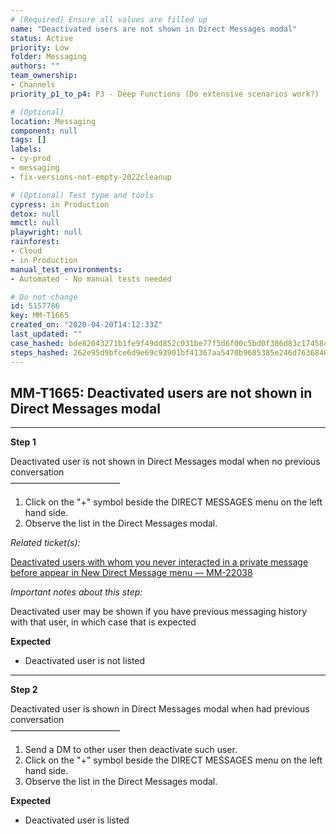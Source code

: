 ```yaml
---
# (Required) Ensure all values are filled up
name: "Deactivated users are not shown in Direct Messages modal"
status: Active
priority: Low
folder: Messaging
authors: ""
team_ownership: 
- Channels
priority_p1_to_p4: P3 - Deep Functions (Do extensive scenarios work?)

# (Optional)
location: Messaging
component: null
tags: []
labels: 
- cy-prod
- messaging
- fix-versions-not-empty-2022cleanup

# (Optional) Test type and tools
cypress: in Production
detox: null
mmctl: null
playwright: null
rainforest: 
- Cloud
- in Production
manual_test_environments: 
- Automated - No manual tests needed

# Do not change
id: 5157786
key: MM-T1665
created_on: "2020-04-20T14:12:33Z"
last_updated: ""
case_hashed: bde82043271b1fe9f49dd852c031be77f5d6f00c5bd0f386d83c174584606f8bd5a0019956249fa4d491a485cce77582
steps_hashed: 262e95d9bfce6d9e69c93901bf41367aa5470b9685385e246d7636840506787ad5f6be355847d522b26cbf3f370f4897
---
```


<!-- (Auto-generated) Based on frontmatter's "key" and "name" -->

## MM-T1665: Deactivated users are not shown in Direct Messages modal

---

**Step 1**

Deactivated user is not shown in Direct Messages modal when no previous conversation\
–––––––––––––––––––––––––

1. Click on the "+" symbol beside the DIRECT MESSAGES menu on the left hand side.
2. Observe the list in the Direct Messages modal.

_Related ticket(s):_

[Deactivated users with whom you never interacted in a private message before appear in New Direct Message menu — MM-22038](https://mattermost.atlassian.net/browse/MM-22038)

_Important notes about this step:_

Deactivated user may be shown if you have previous messaging history with that user, in which case that is expected

**Expected**

- Deactivated user is not listed

---

**Step 2**

Deactivated user is shown in Direct Messages modal when had previous conversation\
–––––––––––––––––––––––––

1. Send a DM to other user then deactivate such user.
2. Click on the "+" symbol beside the DIRECT MESSAGES menu on the left hand side.
3. Observe the list in the Direct Messages modal.

**Expected**

- Deactivated user is listed
